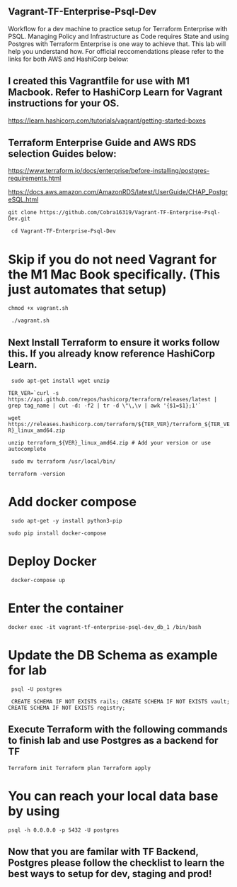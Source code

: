 ## Vagrant-TF-Enterprise-Psql-Dev
Workflow for a dev machine to practice setup for Terraform Enterprise with PSQL. 
Managing Policy and Infrastructure as Code requires State and using Postgres with Terraform 
Enterprise is one way to achieve that. This lab will help you understand how. For official 
reccomendations please refer to the links for both AWS and HashiCorp below:

## I created this Vagrantfile for use with M1 Macbook. Refer to HashiCorp Learn for Vagrant instructions for your OS. 


https://learn.hashicorp.com/tutorials/vagrant/getting-started-boxes



## Terraform Enterprise Guide and AWS RDS selection Guides below:


https://www.terraform.io/docs/enterprise/before-installing/postgres-requirements.html

https://docs.aws.amazon.com/AmazonRDS/latest/UserGuide/CHAP_PostgreSQL.html



``
git clone https://github.com/Cobra16319/Vagrant-TF-Enterprise-Psql-Dev.git 
``

`` 
cd Vagrant-TF-Enterprise-Psql-Dev 
`` 

# Skip if you do not need Vagrant for the M1 Mac Book specifically. (This just automates that setup)

``
chmod +x vagrant.sh
``

`` 
./vagrant.sh
``


## Next Install Terraform to ensure it works follow this. If you already know reference HashiCorp Learn. 

`` 
sudo apt-get install wget unzip
``

``
TER_VER=`curl -s https://api.github.com/repos/hashicorp/terraform/releases/latest | grep tag_name | cut -d: -f2 | tr -d \"\,\v | awk '{$1=$1};1'`
``

``
wget https://releases.hashicorp.com/terraform/${TER_VER}/terraform_${TER_VER}_linux_amd64.zip
``

``
unzip terraform_${VER}_linux_amd64.zip # Add your version or use autocomplete
`` 

`` 
sudo mv terraform /usr/local/bin/
``

``
terraform -version
``

# Add docker compose 

`` 
sudo apt-get -y install python3-pip
``

``
sudo pip install docker-compose
``


# Deploy Docker 

`` 
docker-compose up 
`` 

# Enter the container 

``
docker exec -it vagrant-tf-enterprise-psql-dev_db_1 /bin/bash
``

# Update the DB Schema as example for lab

`` 
psql -U postgres
``

`` 
CREATE SCHEMA IF NOT EXISTS rails;
CREATE SCHEMA IF NOT EXISTS vault;
CREATE SCHEMA IF NOT EXISTS registry;
``

## Execute Terraform with the following commands to finish lab and use Postgres as a backend for TF

``
Terraform init
Terraform plan
Terraform apply
``

# You can reach your local data base by using 

``
psql -h 0.0.0.0 -p 5432 -U postgres
``



## Now that you are familar with TF Backend, Postgres please follow the checklist to learn the best ways to setup for dev, staging and prod! 

